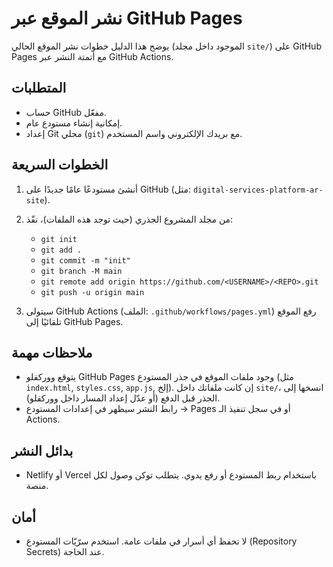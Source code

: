 # نشر الموقع عبر GitHub Pages

يوضح هذا الدليل خطوات نشر الموقع الحالي (الموجود داخل مجلد `site/`) على GitHub Pages مع أتمتة النشر عبر GitHub Actions.

## المتطلبات
- حساب GitHub مفعّل.
- إمكانية إنشاء مستودع عام.
- إعداد Git محلي (`git`) مع بريدك الإلكتروني واسم المستخدم.

## الخطوات السريعة
1. أنشئ مستودعًا عامًا جديدًا على GitHub (مثل: `digital-services-platform-ar-site`).
2. من مجلد المشروع الجذري (حيث توجد هذه الملفات)، نفّذ:
   - `git init`
   - `git add .`
   - `git commit -m "init"`
   - `git branch -M main`
   - `git remote add origin https://github.com/<USERNAME>/<REPO>.git`
   - `git push -u origin main`

3. سيتولى GitHub Actions (الملف: `.github/workflows/pages.yml`) رفع الموقع تلقائيًا إلى GitHub Pages.

## ملاحظات مهمة
- يتوقع ووركفلو GitHub Pages وجود ملفات الموقع في جذر المستودع (مثل `index.html`, `styles.css`, `app.js`, إلخ). إن كانت ملفاتك داخل `site/`، انسخها إلى الجذر قبل الدفع (أو عدّل إعداد المسار داخل ووركفلو).
- رابط النشر سيظهر في إعدادات المستودع → Pages أو في سجل تنفيذ الـ Actions.

## بدائل النشر
- Netlify أو Vercel باستخدام ربط المستودع أو رفع يدوي. يتطلب توكن وصول لكل منصة.

## أمان
- لا تحفظ أي أسرار في ملفات عامة. استخدم سرّيّات المستودع (Repository Secrets) عند الحاجة.

